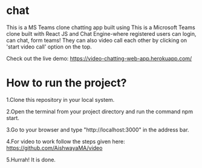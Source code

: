 # chat

This is a MS Teams clone chatting app built using This is a Microsoft Teams clone built with React JS and Chat Engine-where registered users can login, can chat, form teams!
They can also video call each other by clicking on 'start video call' option on the top.

Check out the live demo:  https://video-chatting-web-app.herokuapp.com/


# How to run the project?

1.Clone this repository in your local system.

2.Open the terminal from your project directory and run the command npm start.

3.Go to your browser and type "http://localhost:3000" in the address bar.

4.For video to work follow the steps given here: https://github.com/AishwayaMA/video

5.Hurrah! It is done.
